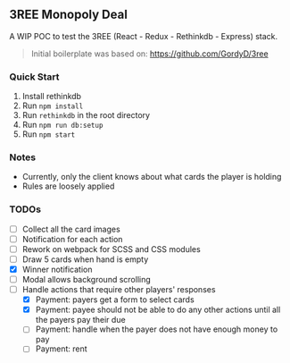 ## 3REE Monopoly Deal

A WIP POC to test the 3REE (React - Redux - Rethinkdb - Express) stack.

> Initial boilerplate was based on: https://github.com/GordyD/3ree

### Quick Start

1. Install rethinkdb
1. Run `npm install`
1. Run `rethinkdb` in the root directory
1. Run `npm run db:setup`
1. Run `npm start`


### Notes

- Currently, only the client knows about what cards the player is holding
- Rules are loosely applied


### TODOs

- [ ] Collect all the card images
- [ ] Notification for each action
- [ ] Rework on webpack for SCSS and CSS modules
- [ ] Draw 5 cards when hand is empty
- [x] Winner notification
- [ ] Modal allows background scrolling
- [ ] Handle actions that require other players' responses
  - [x] Payment: payers get a form to select cards
  - [x] Payment: payee should not be able to do any other actions until all the payers pay their due
  - [ ] Payment: handle when the payer does not have enough money to pay
  - [ ] Payment: rent
